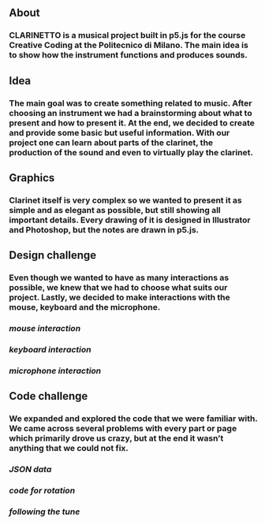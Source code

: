 ## **About**

### CLARINETTO is a musical project built in p5.js for the course Creative Coding at the Politecnico di Milano. The main idea is to show how the instrument functions and produces sounds.

## **Idea**

### The main goal was to create something related to music. After choosing an instrument we had a brainstorming about what to present and how to present it. At the end, we decided to create and provide some basic but useful information. With our project one can learn about parts of the clarinet, the production of the sound and even to virtually play the clarinet.

## **Graphics**

### Clarinet itself is very complex so we wanted to present it as simple and as elegant as possible, but still showing all important details. Every drawing of it is designed in Illustrator and Photoshop, but the notes are drawn in p5.js. 

## **Design challenge**

### Even though we wanted to have as many interactions as possible, we knew that we had to choose what suits our project. Lastly, we decided to make interactions with the mouse, keyboard and the microphone. 

### *mouse interaction*  

### *keyboard interaction*

### *microphone interaction*

## **Code challenge**

### We expanded and explored the code that we were familiar with. We came across several problems with every part or page which primarily drove us crazy, but at the end it wasn’t anything that we could not fix.

### *JSON data*

### *code for rotation*

### *following the tune*


